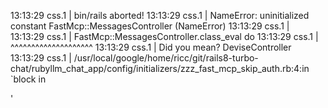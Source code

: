 
13:13:29 css.1  | bin/rails aborted!
13:13:29 css.1  | NameError: uninitialized constant FastMcp::MessagesController (NameError)
13:13:29 css.1  |
13:13:29 css.1  |   FastMcp::MessagesController.class_eval do
13:13:29 css.1  |          ^^^^^^^^^^^^^^^^^^^^
13:13:29 css.1  | Did you mean?  DeviseController
13:13:29 css.1  | /usr/local/google/home/ricc/git/rails8-turbo-chat/rubyllm_chat_app/config/initializers/zzz_fast_mcp_skip_auth.rb:4:in `block in <main>'
